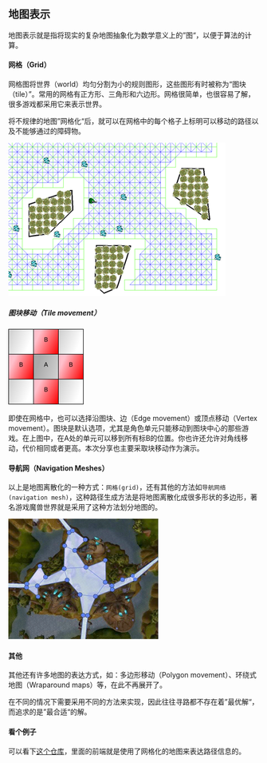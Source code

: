 ## 地图表示

地图表示就是指将现实的复杂地图抽象化为数学意义上的”图“，以便于算法的计算。

#### 网格（Grid）

网格图将世界（world）均匀分割为小的规则图形，这些图形有时被称为“图块（tile）”。常用的网格有正方形、三角形和六边形。网格很简单，也很容易了解，很多游戏都采用它来表示世界。

将不规律的地图”网格化“后，就可以在网格中的每个格子上标明可以移动的路径以及不能够通过的障碍物。

![routing_grid](../../images/routing_grid.jpg)

##### 图块移动（Tile movement）

![routing_grid](../../images/routing_grid_tilemovement.jpg)

即使在网格中，也可以选择沿图块、边（Edge movement）或顶点移动（Vertex movement）。图块是默认选项，尤其是角色单元只能移动到图块中心的那些游戏。在上图中，在A处的单元可以移到所有标B的位置。你也许还允许对角线移动，代价相同或者更高。本次分享也主要采取块移动作为演示。

#### 导航网（Navigation Meshes）

以上是地图离散化的一种方式：```网格(grid)```，还有其他的方法如```导航网络(navigation mesh)```，这种路径生成方法是将地图离散化成很多形状的多边形，著名游戏魔兽世界就是采用了这种方法划分地图的。

![routing_mesh](../../images/routing_mesh.jpg)

#### 其他

其他还有许多地图的表达方式，如：多边形移动（Polygon movement）、环绕式地图（Wraparound maps）等，在此不再展开了。

在不同的情况下需要采用不同的方法来实现，因此往往寻路都不存在着”最优解“，而追求的是”最合适“的解。


#### 看个例子

可以看下[这个仓库](https://github.com/kimmykuang/GameShenMo)，里面的前端就是使用了网格化的地图来表达路径信息的。